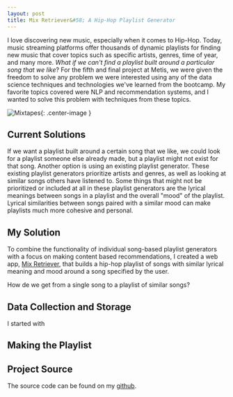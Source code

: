 ```yaml
---  
layout: post  
title: Mix Retriever&#58; A Hip-Hop Playlist Generator   
---  
```


I love discovering new music, especially when it comes to Hip-Hop. Today, music streaming platforms offer thousands of dynamic playlists for finding new music that cover topics such as specific artists, genres, time of year, and many more. *What if we can't find a playlist built around a particular song that we like*? For the fifth and final project at Metis, we were given the freedom to solve any problem we were interested using any of the data science techniques and technologies we've learned from the bootcamp. My favorite topics covered were NLP and recommendation systems, and I wanted to solve this problem with techniques from these topics.  

![Mixtapes](https://zachheick.github.io/images/Project_Kojak_images/mixtapes.gif){: .center-image }  

## Current Solutions  

If we want a playlist built around a certain song that we like, we could look for a playlist someone else already made, but a playlist might not exist for that song. Another option is using an existing playlist generator. These existing playlist generators prioritize artists and genres, as well as looking at similar songs others have listened to. Some things that might not be prioritized or included at all in these playlist generators are the lyrical meanings between songs in a playlist and the overall "mood" of the playlist. Lyrical similarities between songs paired with a similar mood can make playlists much more cohesive and personal.  

## My Solution  

To combine the functionality of individual song-based playlist generators with a focus on making content based recommendations, I created a web app, [Mix Retriever](http://www.mixretriever.com/), that builds a hip-hop playlist of songs with similar lyrical meaning and mood around a song specified by the user.  

How de we get from a single song to a playlist of similar songs?    

## Data Collection and Storage  

I started with

## Making the Playlist  

## Project Source  

The source code can be found on my [github](https://github.com/ZachHeick/Project_Kojak).
